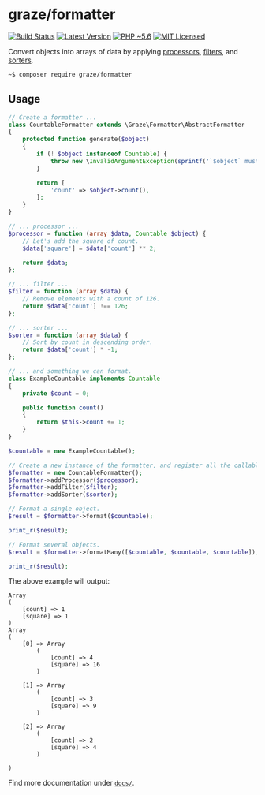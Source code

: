# graze/formatter

[![Build Status][ico-build]][travis]
[![Latest Version][ico-package]][package]
[![PHP ~5.6][ico-engine]][lang]
[![MIT Licensed][ico-license]][license]

<!-- Links -->
[travis]: https://travis-ci.org/graze/queue
[lang]: https://secure.php.net
[package]: https://packagist.org/packages/graze/queue
[license]: https://github.com/graze/queue/blob/master/LICENSE

<!-- Images -->
[ico-license]: https://img.shields.io/packagist/l/graze/formatter.svg
[ico-package]: https://img.shields.io/packagist/v/graze/formatter.svg
[ico-build]: https://img.shields.io/travis/graze/formatter/master.svg
[ico-engine]: https://img.shields.io/badge/php-%3E%3D5.6-8892BF.svg

Convert objects into arrays of data by applying [processors](docs/10_processors.md), [filters](docs/20_filters.md), and [sorters](docs/30_sorters.md).

```bash
~$ composer require graze/formatter
```

## Usage

```php
// Create a formatter ...
class CountableFormatter extends \Graze\Formatter\AbstractFormatter
{
    protected function generate($object)
    {
        if (! $object instanceof Countable) {
            throw new \InvalidArgumentException(sprintf('`$object` must be an instance of %s.', Countable::class));
        }

        return [
            'count' => $object->count(),
        ];
    }
}

// ... processor ...
$processor = function (array $data, Countable $object) {
    // Let's add the square of count.
    $data['square'] = $data['count'] ** 2;

    return $data;
};

// ... filter ...
$filter = function (array $data) {
    // Remove elements with a count of 126.
    return $data['count'] !== 126;
};

// ... sorter ...
$sorter = function (array $data) {
    // Sort by count in descending order.
    return $data['count'] * -1;
};

// ... and something we can format.
class ExampleCountable implements Countable
{
    private $count = 0;

    public function count()
    {
        return $this->count += 1;
    }
}

$countable = new ExampleCountable();

// Create a new instance of the formatter, and register all the callables.
$formatter = new CountableFormatter();
$formatter->addProcessor($processor);
$formatter->addFilter($filter);
$formatter->addSorter($sorter);

// Format a single object.
$result = $formatter->format($countable);

print_r($result);

// Format several objects.
$result = $formatter->formatMany([$countable, $countable, $countable]);

print_r($result);
```

The above example will output:

```
Array
(
    [count] => 1
    [square] => 1
)
Array
(
    [0] => Array
        (
            [count] => 4
            [square] => 16
        )

    [1] => Array
        (
            [count] => 3
            [square] => 9
        )

    [2] => Array
        (
            [count] => 2
            [square] => 4
        )

)
```

Find more documentation under [`docs/`](/docs).
